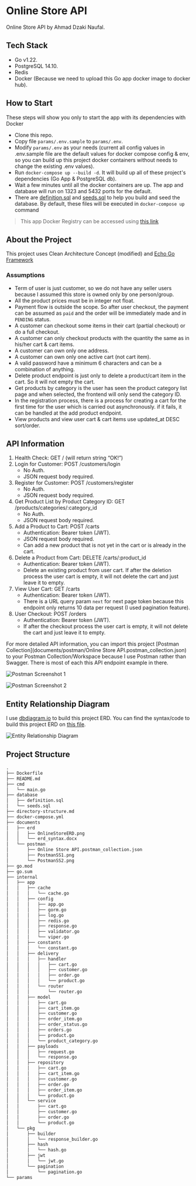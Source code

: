 # Online Store API
Online Store API by Ahmad Dzaki Naufal.

## Tech Stack
- Go v1.22.
- PostgreSQL 14.10.
- Redis
- Docker (Because we need to upload this Go app docker image to docker hub).

## How to Start
These steps will show you only to start the app with its dependencies with Docker
- Clone this repo.
- Copy file `params/.env.sample` to `params/.env`.
- Modify `params/.env` as your needs (current all config values in .env.sample file are the default values for docker compose config & env, so you can build up this project docker containers without needs to change the existing .env values).
- Run `docker-compose up --build -d`. It will build up all of these project's dependencies (Go App & PostgreSQL db).
- Wait a few minutes until all the docker containers are up. The app and database will run on 1323 and 5432 ports for the default.
- There are [definition.sql](database/definition.sql) and [seeds.sql](database/seeds.sql) to help you build and seed the database. By default, these files will be executed in `docker-compose up` command

> This app Docker Registry can be accessed using [this link](https://hub.docker.com/r/ahmaddzakin/my-online-store) 

## About the Project
This project uses Clean Architecture Concept (modified) and [Echo Go Framework](https://echo.labstack.com/docs)

### Assumptions
- Term of user is just customer, so we do not have any seller users because I assumed this store is owned only by one person/group.
- All the product prices must be in integer not float.
- Payment flow is outside the scope. So after user checkout, the payment can be assumed as `paid` and the order will be immediately made and in `PENDING` status.
- A customer can checkout some items in their cart (partial checkout) or do a full checkout.
- A customer can only checkout products with the quantity the same as in his/her cart & cart items.
- A customer can own only one address.
- A customer can own only one active cart (not cart item).
- A valid password have a minimum 6 characters and can be a combination of anything.
- Delete product endpoint is just only to delete a product/cart item in the cart. So it will not empty the cart.
- Get products by category is the user has seen the product category list page and when selected, the frontend will only send the category ID.
- In the registration process, there is a process for creating a cart for the first time for the user which is carried out asynchronously. if it fails, it can be handled at the add product endpoint.
- View products and view user cart & cart items use updated_at DESC sort/order.

## API Information
1. Health Check: GET / (will return string “OK!”)
2. Login for Customer: POST /customers/login
   - No Auth.
   - JSON request body required.
3. Register for Customer: POST /customers/register
   - No Auth.
   - JSON request body required.
4. Get Product List by Product Category ID: GET /products/categories/:category_id
   - No Auth.
   - JSON request body required.
5. Add a Product to Cart: POST /carts
   - Authentication: Bearer token (JWT).
   - JSON request body required.
   - Can add a new product that is not yet in the cart or is already in the cart.
6. Delete a Product from Cart: DELETE /carts/:product_id
   - Authentication: Bearer token (JWT).
   - Delete an existing product from user cart. If after the deletion process the user cart is empty, it will not delete the cart and just leave it to empty.
7. View User Cart: GET /carts
   - Authentication: Bearer token (JWT).
   - There is a URL query param `next` for next page token because this endpoint only returns 10 data per request (I used pagination feature).
8. User Checkout: POST /orders
   - Authentication: Bearer token (JWT).
   - If after the checkout process the user cart is empty, it will not delete the cart and just leave it to empty.

For more detailed API information, you can import this project [Postman Collection](documents/postman/Online Store API.postman_collection.json) to your Postman Collection/Workspace because I use Postman rather than Swagger.
There is most of each this API endpoint example in there.

![Postman Screenshot 1](documents/postman/PostmanSS1.png)

![Postman Screenshot 2](documents/postman/PostmanSS2.png)

## Entity Relationship Diagram
I use [dbdiagram.io](dbdiagram.io) to build this project ERD. You can find the syntax/code to build this project ERD on [this file](documents/erd/erd_snytax.docx).

![Entity Relationship Diagram](documents/erd/OnlineStoreERD.png)

## Project Structure
```md
.
├── Dockerfile
├── README.md
├── cmd
│   └── main.go
├── database
│   ├── definition.sql
│   └── seeds.sql
├── directory-structure.md
├── docker-compose.yml
├── documents
│   ├── erd
│   │   ├── OnlineStoreERD.png
│   │   └── erd_syntax.docx
│   └── postman
│       ├── Online Store API.postman_collection.json
│       ├── PostmanSS1.png
│       └── PostmanSS2.png
├── go.mod
├── go.sum
├── internal
│   ├── app
│   │   ├── cache
│   │   │   └── cache.go
│   │   ├── config
│   │   │   ├── app.go
│   │   │   ├── gorm.go
│   │   │   ├── log.go
│   │   │   ├── redis.go
│   │   │   ├── response.go
│   │   │   ├── validator.go
│   │   │   └── viper.go
│   │   ├── constants
│   │   │   └── constant.go
│   │   ├── delivery
│   │   │   ├── handler
│   │   │   │   ├── cart.go
│   │   │   │   ├── customer.go
│   │   │   │   ├── order.go
│   │   │   │   └── product.go
│   │   │   └── router
│   │   │       └── router.go
│   │   ├── model
│   │   │   ├── cart.go
│   │   │   ├── cart_item.go
│   │   │   ├── customer.go
│   │   │   ├── order_item.go
│   │   │   ├── order_status.go
│   │   │   ├── orders.go
│   │   │   ├── product.go
│   │   │   └── product_category.go
│   │   ├── payloads
│   │   │   ├── request.go
│   │   │   └── response.go
│   │   ├── repository
│   │   │   ├── cart.go
│   │   │   ├── cart_item.go
│   │   │   ├── customer.go
│   │   │   ├── order.go
│   │   │   ├── order_item.go
│   │   │   └── product.go
│   │   └── service
│   │       ├── cart.go
│   │       ├── customer.go
│   │       ├── order.go
│   │       └── product.go
│   └── pkg
│       ├── builder
│       │   └── response_builder.go
│       ├── hash
│       │   └── hash.go
│       ├── jwt
│       │   └── jwt.go
│       └── pagination
│           └── pagination.go
└── params
```
